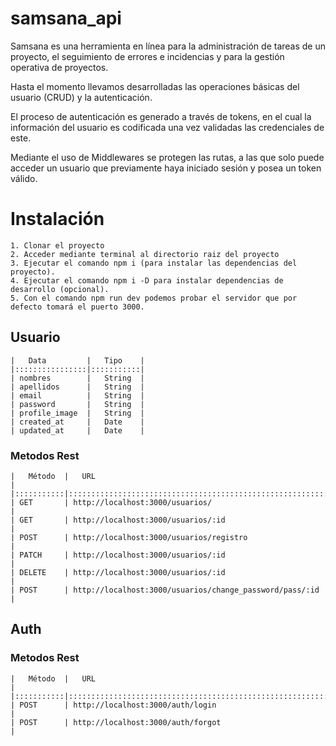 # samsana_api
Samsana es una herramienta en línea para la administración de tareas de un proyecto, el seguimiento de errores e incidencias y para la gestión operativa de proyectos.

Hasta el momento llevamos desarrolladas las operaciones básicas del usuario (CRUD) y la autenticación.

El proceso de autenticación es generado a través de tokens, en el cual la información del usuario es codificada una vez validadas las credenciales de este.

Mediante el uso de Middlewares se protegen las rutas, a las que solo puede acceder un usuario que previamente haya iniciado sesión y posea un token válido.
# Instalación
    1. Clonar el proyecto
    2. Acceder mediante terminal al directorio raiz del proyecto
    3. Ejecutar el comando npm i (para instalar las dependencias del proyecto).
    4. Ejecutar el comando npm i -D para instalar dependencias de desarrollo (opcional).
    5. Con el comando npm run dev podemos probar el servidor que por defecto tomará el puerto 3000.

## Usuario
    |   Data         |   Tipo    |
    |::::::::::::::::|:::::::::::|
    | nombres        |   String  |
    | apellidos      |   String  |
    | email          |   String  |
    | password       |   String  |
    | profile_image  |   String  |
    | created_at     |   Date    |
    | updated_at     |   Date    |

### Metodos Rest
    |   Método  |   URL                                                      |
    |:::::::::::|::::::::::::::::::::::::::::::::::::::::::::::::::::::::::::|
    | GET       | http://localhost:3000/usuarios/                            |
    | GET       | http://localhost:3000/usuarios/:id                         |
    | POST      | http://localhost:3000/usuarios/registro                    |
    | PATCH     | http://localhost:3000/usuarios/:id                         |
    | DELETE    | http://localhost:3000/usuarios/:id                         |
    | POST      | http://localhost:3000/usuarios/change_password/pass/:id    |



## Auth
### Metodos Rest
    |   Método  |   URL                                                      |
    |:::::::::::|::::::::::::::::::::::::::::::::::::::::::::::::::::::::::::|
    | POST      | http://localhost:3000/auth/login                           |
    | POST      | http://localhost:3000/auth/forgot                          |
   